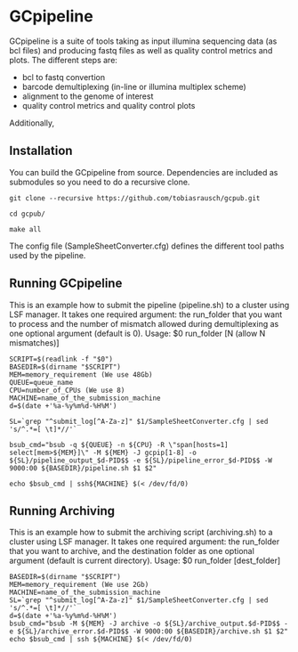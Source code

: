 GCpipeline
==========

GCpipeline is a suite of tools taking as input illumina sequencing data (as bcl files) and producing fastq files as well as quality control metrics and plots. 
The different steps are:
* bcl to fastq convertion
* barcode demultiplexing (in-line or illumina multiplex scheme)
* alignment to the genome of interest
* quality control metrics and quality control plots

Additionally, 

Installation
------------

You can build the GCpipeline from source. Dependencies are included as submodules so you need to do a recursive clone. 

`git clone --recursive https://github.com/tobiasrausch/gcpub.git`

`cd gcpub/`

`make all`

The config file (SampleSheetConverter.cfg) defines the different tool paths used by the pipeline.

Running GCpipeline
------------------

This is an example how to submit the pipeline (pipeline.sh) to a cluster using LSF manager. It takes one required argument: the run_folder that you want to process and the number of mismatch allowed during demultiplexing as one optional argument (default is 0).
Usage: $0 run_folder [N (allow N mismatches)]

```
SCRIPT=$(readlink -f "$0")
BASEDIR=$(dirname "$SCRIPT")
MEM=memory_requirement (We use 48Gb)
QUEUE=queue_name
CPU=number_of_CPUs (We use 8)
MACHINE=name_of_the_submission_machine
d=$(date +'%a-%y%m%d-%H%M')

SL=`grep "^submit_log[^A-Za-z]" $1/SampleSheetConverter.cfg | sed 's/^.*=[ \t]*//'`

bsub_cmd="bsub -q ${QUEUE} -n ${CPU} -R \"span[hosts=1] select[mem>${MEM}]\" -M ${MEM} -J gcpip[1-8] -o ${SL}/pipeline_output_$d-PID$$ -e ${SL}/pipeline_error_$d-PID$$ -W 9000:00 ${BASEDIR}/pipeline.sh $1 $2"

echo $bsub_cmd | ssh${MACHINE} $(< /dev/fd/0)
```
Running Archiving
-----------------

This is an example how to submit the archiving script (archiving.sh) to a cluster using LSF manager. It takes one required argument: the run_folder that you want to archive, and the destination folder as  one optional argument (default is current directory).
Usage: $0 run_folder [dest_folder]

```
BASEDIR=$(dirname "$SCRIPT")
MEM=memory_requirement (We use 2Gb)
MACHINE=name_of_the_submission_machine
SL=`grep "^submit_log[^A-Za-z]" $1/SampleSheetConverter.cfg | sed 's/^.*=[ \t]*//'`
d=$(date +'%a-%y%m%d-%H%M')
bsub_cmd="bsub -M ${MEM} -J archive -o ${SL}/archive_output.$d-PID$$ -e ${SL}/archive_error.$d-PID$$ -W 9000:00 ${BASEDIR}/archive.sh $1 $2"
echo $bsub_cmd | ssh ${MACHINE} $(< /dev/fd/0)
```

